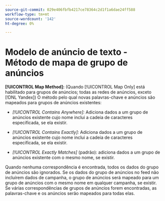 ```yaml
---
source-git-commit: 029e406fbfb4217ce78364c2d1f1a6dae24ff588
workflow-type: tm+mt
source-wordcount: '142'
ht-degree: 0%

---
```

# Modelo de anúncio de texto - Método de mapa de grupo de anúncios

**[!UICONTROL Map Method]:** (Quando [!UICONTROL Map Only] está habilitado para grupos de anúncios; todas as redes de anúncios, exceto [!DNL Yandex]) O método pelo qual novas palavras-chave e anúncios são mapeados para grupos de anúncios existentes:

* *[!UICONTROL Contains Anywhere]:* Adiciona dados a um grupo de anúncios existente cujo nome inclui a cadeia de caracteres especificada, se ela existir.

* *[!UICONTROL Contains Exactly]:* Adiciona dados a um grupo de anúncios existente cujo nome inclui a cadeia de caracteres especificada, se ela existir.

* *[!UICONTROL Exactly Matches]* (padrão): adiciona dados a um grupo de anúncios existente com o mesmo nome, se existir.

Quando nenhuma correspondência é encontrada, todos os dados do grupo de anúncios são ignorados. Se os dados do grupo de anúncios no feed não incluírem dados de campanha, o grupo de anúncios será mapeado para um grupo de anúncios com o mesmo nome em qualquer campanha, se existir. Se várias correspondências de grupos de anúncios forem encontradas, as palavras-chave e os anúncios serão mapeados para todas elas.

